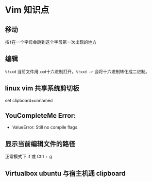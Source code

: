 # Vim 知识点

## 移动
按`f`在一个字母会跳到这个字母第一次出现的地方

## 编辑
`%!xxd` 当前文件用 `xxd`十六进制打开，`%!xxd -r` 会将十六进制转化成二进制。

## linux vim 共享系统剪切板
set clipboard=unnamed

## YouCompleteMe Error: 
* ValueError: Still no compile flags.

## 显示当前编辑文件的路径
正常模式下 :f 或 Ctrl + g

## Virtualbox ubuntu 与宿主机通 clipboard

